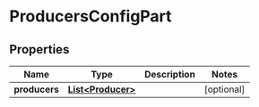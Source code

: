 

# ProducersConfigPart


## Properties

| Name | Type | Description | Notes |
|------------ | ------------- | ------------- | -------------|
|**producers** | [**List&lt;Producer&gt;**](Producer.md) |  |  [optional] |



